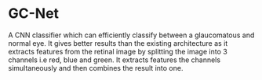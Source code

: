 # GC-Net
A CNN classifier which can efficiently classify between a glaucomatous and normal eye. 
It gives better results than the existing architecture as it extracts features from the retinal image by splitting the image into 3 channels i.e red, blue and green. It extracts features the channels simultaneously and then combines the result into one.

